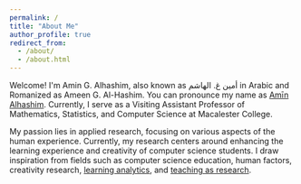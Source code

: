 ```yaml
---
permalink: /
title: "About Me"
author_profile: true
redirect_from: 
  - /about/
  - /about.html
---
```


Welcome! I'm Amin G. Alhashim, also known as أمين غ. الهاشم in Arabic and Romanized as Ameen G. Al-Hashim. You can pronounce my name as [Amīn Alhashim](https://www.name-coach.com/amin-alhashim). Currently, I serve as a Visiting Assistant Professor of Mathematics, Statistics, and Computer Science at Macalester College.

My passion lies in applied research, focusing on various aspects of the human experience. Currently, my research centers around enhancing the learning experience and creativity of computer science students. I draw inspiration from fields such as computer science education, human factors, creativity research, [learning analytics](https://www.solaresearch.org/about/what-is-learning-analytics/), and [teaching as research](https://cirtl.net/teaching-as-research/).

